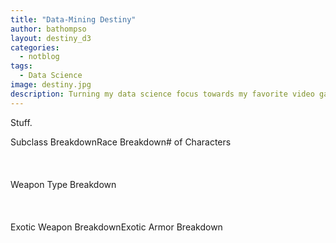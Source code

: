 ```yaml
---
title: "Data-Mining Destiny"
author: bathompso
layout: destiny_d3
categories:
  - notblog
tags:
  - Data Science
image: destiny.jpg
description: Turning my data science focus towards my favorite video game.
---
```


Stuff.

<div id="level_plot" class="highcharts_plot" style="width: 100%;"></div>

<div id="grimoire_plot" class="highcharts_half"></div><div id="glimmer_plot" class="highcharts_half"></div>

<div style="float: left;">
	<div class="zoompie_title pietriple">Subclass Breakdown</div>
	<div id="subclass" class="zoompie pietriple">&nbsp;</div>
	<div id="subclass_legend" class="zoompie_legend pietriple">&nbsp;</div>
</div>
<div style="float: left;">
	<div class="zoompie_title pietriple">Race Breakdown</div>
	<div id="race" class="zoompie pietriple">&nbsp;</div>
	<div id="race_legend" class="zoompie_legend pietriple">&nbsp;</div>
</div>
<div style="float: left;">
	<div class="zoompie_title pietriple"># of Characters</div>
	<div id="nchar" class="zoompie pietriple">&nbsp;</div>
	<div id="nchar_legend" class="zoompie_legend pietriple">&nbsp;</div>
</div>
<div style="clear:both">&nbsp;</div>

<div style="float: left;">
	<div class="zoompie_title piedouble">Weapon Type Breakdown</div>
	<div id="weap" class="zoompie piedouble">&nbsp;</div>
	<div id="weap_legend" class="zoompie_legend piedouble">&nbsp;</div>
</div>
<div style="clear:both">&nbsp;</div>

<div style="float: left;">
	<div class="zoompie_title piedouble">Exotic Weapon Breakdown</div>
	<div id="exweap" class="zoompie piedouble">&nbsp;</div>
	<div id="exweap_legend" class="zoompie_legend piedouble">&nbsp;</div>
</div>
<div style="float: left;">
	<div class="zoompie_title piedouble">Exotic Armor Breakdown</div>
	<div id="exarmor" class="zoompie piedouble">&nbsp;</div>
	<div id="exarmor_legend" class="zoompie_legend piedouble">&nbsp;</div>
</div>
<div style="clear:both">&nbsp;</div>


